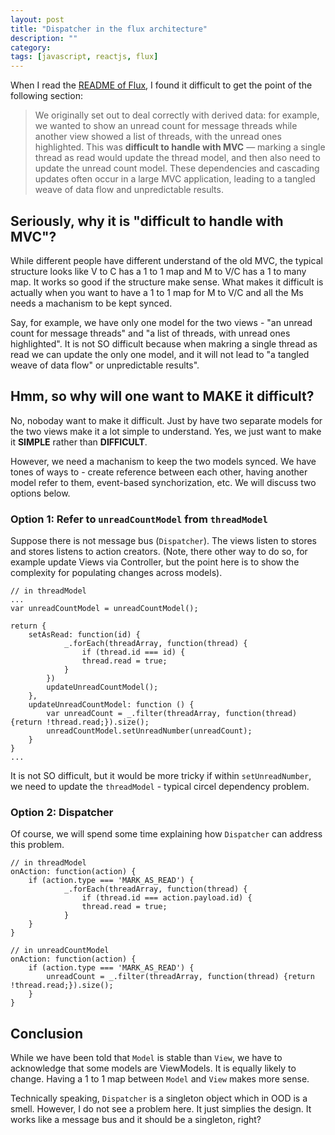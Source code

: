 ```yaml
---
layout: post
title: "Dispatcher in the flux architecture"
description: ""
category:
tags: [javascript, reactjs, flux]
---
```


When I read the [README of Flux](https://github.com/facebook/flux), I found it difficult to get the point of the following section:

> We originally set out to deal correctly with derived data: for example, we wanted to show an unread count for message threads while another view showed a list of threads, with the unread ones highlighted. This was **difficult to handle with MVC** — marking a single thread as read would update the thread model, and then also need to update the unread count model. These dependencies and cascading updates often occur in a large MVC application, leading to a tangled weave of data flow and unpredictable results.

## Seriously, why it is "difficult to handle with MVC"?
While different people have different understand of the old MVC, the typical structure looks like V to C has a 1 to 1 map and M to V/C has a 1 to many map. It works so good if the structure make sense. What makes it difficult is actually when you want to have a 1 to 1 map for M to V/C and all the Ms needs a machanism to be kept synced.

Say, for example, we have only one model for the two views - "an unread count for message threads" and "a list of threads, with unread ones highlighted". It is not SO difficult because when makring a single thread as read we can update the only one model, and it will not lead to "a tangled weave of data flow" or unpredictable results".

## Hmm, so why will one want to MAKE it difficult?
No, noboday want to make it difficult. Just by have two separate models for the two views make it a lot simple to understand. Yes, we just want to make it **SIMPLE** rather than **DIFFICULT**.

However, we need a machanism to keep the two models synced. We have tones of ways to - create reference between each other, having another model refer to them, event-based synchorization, etc. We will discuss two options below.

### Option 1: Refer to `unreadCountModel` from `threadModel`
Suppose there is not message bus (`Dispatcher`). The views listen to stores and stores listens to action creators. (Note, there other way to do so, for example update Views via Controller, but the point here is to show the complexity for populating changes across models).

    // in threadModel
    ...
    var unreadCountModel = unreadCountModel();
    
    return {
        setAsRead: function(id) {
                _.forEach(threadArray, function(thread) {
                    if (thread.id === id) {
                    thread.read = true;
                }
            })
            updateUnreadCountModel();
        },
        updateUnreadCountModel: function () {
            var unreadCount = _.filter(threadArray, function(thread) {return !thread.read;}).size();
            unreadCountModel.setUnreadNumber(unreadCount);
        }
    }
    ...
    
It is not SO difficult, but it would be more tricky if within `setUnreadNumber`, we need to update the `threadModel` - typical circel dependency problem.

### Option 2: Dispatcher
Of course, we will spend some time explaining how `Dispatcher` can address this problem.

    // in threadModel
    onAction: function(action) {
        if (action.type === 'MARK_AS_READ') {
                _.forEach(threadArray, function(thread) {
                    if (thread.id === action.payload.id) {
                    thread.read = true;
                }
        }
    }
    
    // in unreadCountModel
    onAction: function(action) {
        if (action.type === 'MARK_AS_READ') {
            unreadCount = _.filter(threadArray, function(thread) {return !thread.read;}).size();
        }
    }

## Conclusion
While we have been told that `Model` is stable than `View`, we have to acknowledge that some models are ViewModels. It is equally likely to change. Having a 1 to 1 map between `Model` and `View` makes more sense.

Technically speaking, `Dispatcher` is a singleton object which in OOD is a smell. However, I do not see a problem here. It just simplies the design. It works like a message bus and it should be a singleton, right?



